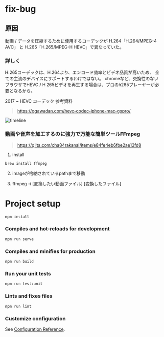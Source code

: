 # fix-bug

## 原因
動画 / データを圧縮するために使用するコーデックが H.264「H.264/MPEG-4 AVC」 と H.265「H.265/MPEG-H HEVC」で異なっていた。

### 詳しく
H.265コーデックは、H.264より、エンコード効率とビデオ品質が高いため、
全ての主流のデバイスにサポートするわけではない。
chromeなど、交換性のないブラウザでHEVC / H 265ビデオを再生する場合は、プロのh265プレーヤーが必要となるから。

2017 ~ 
HEVC コーデック 参考資料
> https://ogawadan.com/hevc-codec-iphone-mac-gopro/ 

![timeline](https://user-images.githubusercontent.com/56709557/100423123-d7644100-30ce-11eb-95bd-6cebb5cd0fa0.png)


### 動画や音声を加工するのに強力で万能な簡単ツールFFmpeg
>https://qiita.com/cha84rakanal/items/e84fe4eb6fbe2ae13fd8

1) install
```
brew install ffmpeg
```

2) imageが格納されているpathまで移動

3) ffmpeg -i [変換したい動画ファイル] [変換したファイル]

# Project setup
```
npm install
```

### Compiles and hot-reloads for development
```
npm run serve
```

### Compiles and minifies for production
```
npm run build
```

### Run your unit tests
```
npm run test:unit
```

### Lints and fixes files
```
npm run lint
```

### Customize configuration
See [Configuration Reference](https://cli.vuejs.org/config/).
